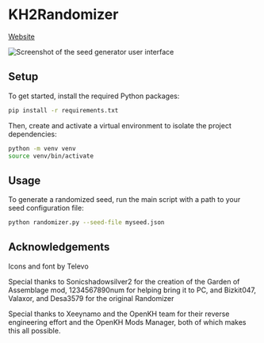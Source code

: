 # KH2Randomizer

[Website](https://tommadness.github.io/KH2Randomizer/)


![Screenshot of the seed generator user interface](docs/seed-generator-screenshot.png)


## Setup

To get started, install the required Python packages:

```bash
pip install -r requirements.txt
```

Then, create and activate a virtual environment to isolate the project dependencies:

```bash
python -m venv venv
source venv/bin/activate
```

## Usage

To generate a randomized seed, run the main script with a path to your seed configuration file:

```bash
python randomizer.py --seed-file myseed.json
```

## Acknowledgements

Icons and font by Televo

Special thanks to Sonicshadowsilver2 for the creation of the Garden of Assemblage mod, 1234567890num for helping bring
it to PC, and Bizkit047, Valaxor, and Desa3579 for the original Randomizer

Special thanks to Xeeynamo and the OpenKH team for their reverse engineering effort and the OpenKH Mods Manager, both of
which makes this all possible.